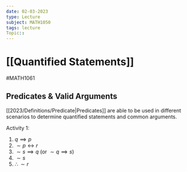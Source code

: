 ```yaml
---
date: 02-03-2023
type: Lecture
subject: MATH1050
tags: lecture
Topic:: 
---
```

# [[Quantified Statements]]
#MATH1061

## Predicates & Valid Arguments

[[2023/Definitions/Predicate|Predicates]] are able to be used in different scenarios to determine quantified statements and common arguments.

Activity 1:

1. $q\implies p$
2. $\sim p \longleftrightarrow r$
3. $\sim s \implies q$  (or $\sim q \implies s$)
4. $\sim s$
5. $\therefore \sim r$

